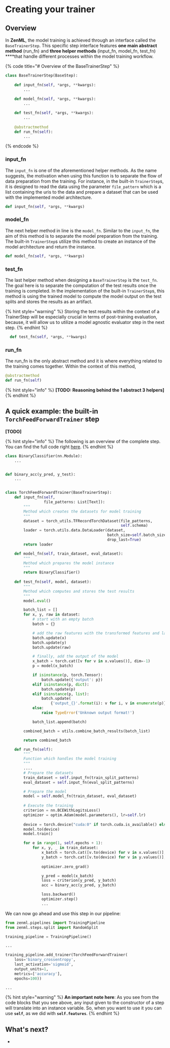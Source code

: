 # Creating your trainer

## Overview

In **ZenML**, the model training is achieved through an interface called the `BaseTrainerStep`. This specific step interface features **one main abstract method** \(run\_fn\) and **three helper methods** \(input\_fn, model\_fn, test\_fn\) ****that handle different processes within the model training workflow.

{% code title="\# Overview of the BaseTrainerStep" %}
```python
class BaseTrainerStep(BaseStep):
    
    def input_fn(self, *args, **kwargs):
        ...
        
    def model_fn(self, *args, **kwargs):
        ...

    def test_fn(self, *args, **kwargs):
        ...
    
    @abstractmethod    
    def run_fn(self):
        ...    
```
{% endcode %}

### input\_fn

The `input_fn` is one of the aforementioned helper methods. As the name suggests, the motivation when using this function is to separate the flow of data preparation from the training. For instance, in the built-in `TrainerStep`s, it is designed to read the data using the parameter `file_pattern` which is a list containing the uris to the data and prepare a dataset that can be used with the implemented model architecture.

```python
def input_fn(self, *args, **kwargs)
```

### model\_fn

The next helper method in line is the `model_fn`. Similar to the `input_fn`, the aim of this method is to separate the model preparation from the training. The built-in `TrainerStep`s utilize this method to create an instance of the model architecture and return the instance.

```python
def model_fn(self, *args, **kwargs)
```

### test\_fn

The last helper method when designing a `BaseTrainerStep` is the `test_fn`. The goal here is to separate the computation of the test results once the training is completed.  In the implementation of the built-in `TrainerStep`s, this method is using the trained model to compute the model output on the test splits and stores the results as an artifact. 

{% hint style="warning" %}
Storing the test results within the context of a TrainerStep will be especially crucial in terms of post-training evaluation, because, it will allow us to utilize a model agnostic evaluator step in the next step.
{% endhint %}

```python
  def test_fn(self, *args, **kwargs)
```

### run\_fn

The run\_fn is the only abstract method and it is where everything related to the training comes together. Within the context of this method,

```python
@abstractmethod 
def run_fn(self)
```

{% hint style="info" %}
**\[TODO: Reasoning behind the 1 abstract 3 helpers\]**
{% endhint %}

## A quick example: the built-in `TorchFeedForwardTrainer` step

**\[TODO\]**

{% hint style="info" %}
The following is an overview of the complete step. You can find the full code right [here](https://github.com/maiot-io/zenml/blob/main/zenml/steps/trainer/pytorch_trainers/torch_ff_trainer.py,).
{% endhint %}

```python
class BinaryClassifier(nn.Module):
    ...


def binary_acc(y_pred, y_test):
    ...


class TorchFeedForwardTrainer(BaseTrainerStep):
    def input_fn(self,
                 file_patterns: List[Text]):
        """
        Method which creates the datasets for model training
        """
        dataset = torch_utils.TFRecordTorchDataset(file_patterns,
                                                   self.schema)
        loader = torch.utils.data.DataLoader(dataset,
                                             batch_size=self.batch_size,
                                             drop_last=True)
        return loader

    def model_fn(self, train_dataset, eval_dataset):
        """
        Method which prepares the model instance
        """
        return BinaryClassifier()
        
    def test_fn(self, model, dataset):
        """
        Method which computes and stores the test results
        """
        model.eval()

        batch_list = []
        for x, y, raw in dataset:
            # start with an empty batch
            batch = {}

            # add the raw features with the transformed features and labels
            batch.update(x)
            batch.update(y)
            batch.update(raw)

            # finally, add the output of the model
            x_batch = torch.cat([v for v in x.values()], dim=-1)
            p = model(x_batch)

            if isinstance(p, torch.Tensor):
                batch.update({'output': p})
            elif isinstance(p, dict):
                batch.update(p)
            elif isinstance(p, list):
                batch.update(
                    {'output_{}'.format(i): v for i, v in enumerate(p)})
            else:
                raise TypeError('Unknown output format!')

            batch_list.append(batch)

        combined_batch = utils.combine_batch_results(batch_list)

        return combined_batch

    def run_fn(self):
        """
        Function which handles the model training
        """
        ....
        # Prepare the datasets
        train_dataset = self.input_fn(train_split_patterns)
        eval_dataset = self.input_fn(eval_split_patterns)

        # Prepare the model
        model = self.model_fn(train_dataset, eval_dataset)
        
        # Execute the training
        criterion = nn.BCEWithLogitsLoss()
        optimizer = optim.Adam(model.parameters(), lr=self.lr)
        
        device = torch.device("cuda:0" if torch.cuda.is_available() else "cpu")
        model.to(device)
        model.train()

        for e in range(1, self.epochs + 1):
            for x, y, _ in train_dataset:
                x_batch = torch.cat([v.to(device) for v in x.values()], dim=-1)
                y_batch = torch.cat([v.to(device) for v in y.values()], dim=-1)
                
                optimizer.zero_grad()

                y_pred = model(x_batch)
                loss = criterion(y_pred, y_batch)
                acc = binary_acc(y_pred, y_batch)

                loss.backward()
                optimizer.step()                
                ...
```

We can now go ahead and use this step in our pipeline:

```python
from zenml.pipelines import TrainingPipeline
from zenml.steps.split import RandomSplit

training_pipeline = TrainingPipeline()

...

training_pipeline.add_trainer(TorchFeedForwardTrainer(
    loss='binary_crossentropy',
    last_activation='sigmoid',
    output_units=1,
    metrics=['accuracy'],
    epochs=100))

...
```

{% hint style="warning" %}
**An important note here**: As you see from the code blocks that you see above, any input given to the constructor of a step will translate into an instance variable. So, when you want to use it you can use **`self`**, as we did with **`self.features`**.
{% endhint %}

## What's next?

* 
